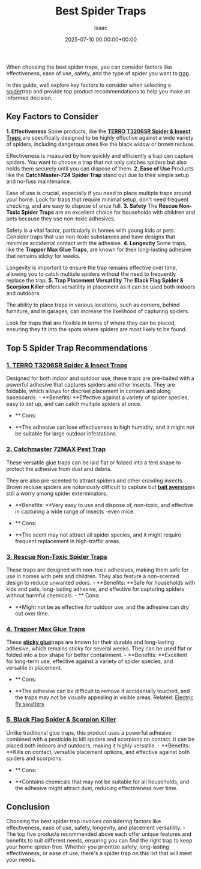 ﻿---
title: Best Spider Traps
description: When choosing the best spider traps, you can consider factors like effectiveness, ease of use, safety, and the type of spider you want to trap. In this guide,...
slug: /best-spider-traps/
date: 2025-07-10 00:00:00+00:00
lastmod: 2025-07-10 00:00:00+03:00
author: Isaac
categories:

- Product Reviews

- Spiders
tags:

- product-reviews

- spider

- trap
layout: post
---

When choosing the best spider traps, you can consider factors like effectiveness, ease of use, safety, and the type of spider you want to [trap](https://pestpolicy.com/best-raccoon-traps/).

In this guide, well explore key factors to consider when selecting a [spider](https://pestpolicy.com/best-spider-killer/)trap and provide top product recommendations to help you make an informed decision.

##  **Key Factors to Consider**

**1. Effectiveness** Some products, like the [**TERRO T3206SR Spider & Insect Traps**](https://www.amazon.com/dp/B07Q697VZK/?tag=p-policy-20),are specifically designed to be highly effective against a wide variety of spiders, including dangerous ones like the black widow or brown recluse.

Effectiveness is measured by how quickly and efficiently a trap can capture spiders. You want to choose a trap that not only catches spiders but also holds them securely until you can dispose of them. **2. Ease of Use** Products like the **CatchMaster-724 Spider Trap** stand out due to their simple setup and no-fuss maintenance.

Ease of use is crucial, especially if you need to place multiple traps around your home. Look for traps that require minimal setup, don't need frequent checking, and are easy to dispose of once full. **3. Safety** The **Rescue Non-Toxic Spider Traps** are an excellent choice for households with children and pets because they use non-toxic adhesives.

Safety is a vital factor, particularly in homes with young kids or pets. Consider traps that use non-toxic substances and have designs that minimize accidental contact with the adhesive. **4. Longevity** Some traps, like the **Trapper Max Glue Traps**, are known for their long-lasting adhesive that remains sticky for weeks.

Longevity is important to ensure the trap remains effective over time, allowing you to catch multiple spiders without the need to frequently replace the trap. **5. Trap Placement Versatility** The **Black Flag Spider & Scorpion Killer** offers versatility in placement as it can be used both indoors and outdoors.

The ability to place traps in various locations, such as corners, behind furniture, and in garages, can increase the likelihood of capturing spiders.

Look for traps that are flexible in terms of where they can be placed, ensuring they fit into the spots where spiders are most likely to be found.

##  **Top 5 Spider Trap Recommendations**

###  [**1. TERRO T3206SR Spider & Insect Traps**](https://www.amazon.com/dp/B07Q697VZK/?tag=p-policy-20)

Designed for both indoor and outdoor use, these traps are pre-baited with a powerful adhesive that captures spiders and other insects. They are foldable, which allows for discreet placement in corners and along baseboards. - **Benefits: **Effective against a variety of spider species, easy to set up, and can catch multiple spiders at once.

- **
Cons:

- **The adhesive can lose effectiveness in high humidity, and it might not be suitable for large outdoor infestations.

###  [**2. Catchmaster 72MAX Pest Trap**](https://www.amazon.com/dp/B07Q697VZK/?tag=p-policy-20)

These versatile glue traps can be laid flat or folded into a tent shape to protect the adhesive from dust and debris.

They are also pre-scented to attract spiders and other crawling insects. Brown recluse spiders are notoriously difficult to capture but [**bait aversion**](https://portal.nifa.usda.gov/web/crisprojectpages/0231493-behavioral-resistance-and-bait-aversion-in-the-german-cockroach.html)is still a worry among spider exterminators.

- **Benefits: **Very easy to use and dispose of, non-toxic, and effective in capturing a wide range of insects -even mice.

- **
Cons:

- **The scent may not attract all spider species, and it might require frequent replacement in high-traffic areas.

###  [**3. Rescue Non-Toxic Spider Traps**](https://www.amazon.com/dp/B08QDM86VM/?tag=p-policy-20)

These traps are designed with non-toxic adhesives, making them safe for use in homes with pets and children. They also feature a non-scented design to reduce unwanted odors. - **Benefits: **Safe for households with kids and pets, long-lasting adhesive, and effective for capturing spiders without harmful chemicals. - **
Cons:

- **Might not be as effective for outdoor use, and the adhesive can dry out over time.

###  [**4. Trapper Max Glue Traps**](https://www.amazon.com/dp/B06XGL8R89/?tag=p-policy-20)

These [**sticky glue**](https://citybugs.tamu.edu/factsheets/ipm/what-is-a-sticky-trap/)traps are known for their durable and long-lasting adhesive, which remains sticky for several weeks. They can be used flat or folded into a box shape for better containment. - **Benefits: **Excellent for long-term use, effective against a variety of spider species, and versatile in placement.

- **
Cons:

- **The adhesive can be difficult to remove if accidentally touched, and the traps may not be visually appealing in visible areas. Related: [Electric fly swatters](https://pestpolicy.com/best-electric-fly-swatter/)

###  [**5. Black Flag Spider & Scorpion Killer**](https://www.amazon.com/dp/B00AA8WSKW/?tag=p-policy-20)

Unlike traditional glue traps, this product uses a powerful adhesive combined with a pesticide to kill spiders and scorpions on contact. It can be placed both indoors and outdoors, making it highly versatile. - **Benefits: **Kills on contact, versatile placement options, and effective against both spiders and scorpions.

- **
Cons:

- **Contains chemicals that may not be suitable for all households, and the adhesive might attract dust, reducing effectiveness over time.

##  **Conclusion**

Choosing the best spider trap involves considering factors like effectiveness, ease of use, safety, longevity, and placement versatility. - The top five products recommended above each offer unique features and benefits to suit different needs, ensuring you can find the right trap to keep your home spider-free. Whether you prioritize safety, long-lasting effectiveness, or ease of use, there's a spider trap on this list that will meet your needs.
